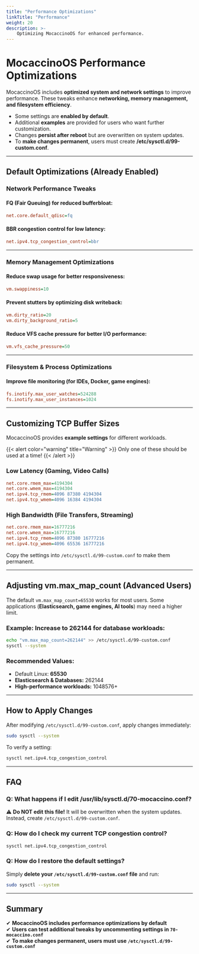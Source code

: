 ```yaml
---
title: "Performance Optimizations"
linkTitle: "Performance"
weight: 20
description: >-
    Optimizing MocaccinoOS for enhanced performance.
---
```


# MocaccinoOS Performance Optimizations

MocaccinoOS includes **optimized system and network settings** to improve performance. These tweaks enhance **networking, memory management, and filesystem efficiency**.

- Some settings are **enabled by default**.
- Additional **examples** are provided for users who want further customization.
- Changes **persist after reboot** but are overwritten on system updates.
- To **make changes permanent**, users must create **/etc/sysctl.d/99-custom.conf**.

---

## Default Optimizations (Already Enabled)

### **Network Performance Tweaks**

#### FQ (Fair Queuing) for reduced bufferbloat:
```ini
net.core.default_qdisc=fq
```

#### BBR congestion control for low latency:
```ini
net.ipv4.tcp_congestion_control=bbr
```

---

### **Memory Management Optimizations**

#### Reduce swap usage for better responsiveness:
```ini
vm.swappiness=10
```

#### Prevent stutters by optimizing disk writeback:
```ini
vm.dirty_ratio=20
vm.dirty_background_ratio=5
```

#### Reduce VFS cache pressure for better I/O performance:
```ini
vm.vfs_cache_pressure=50
```

---

### **Filesystem & Process Optimizations**

#### Improve file monitoring (for IDEs, Docker, game engines):
```ini
fs.inotify.max_user_watches=524288
fs.inotify.max_user_instances=1024
```

---

## Customizing TCP Buffer Sizes

MocaccinoOS provides **example settings** for different workloads.

{{< alert color="warning" title="Warning" >}}
Only one of these should be used at a time!
{{< /alert >}}

### **Low Latency (Gaming, Video Calls)**
```ini
net.core.rmem_max=4194304
net.core.wmem_max=4194304
net.ipv4.tcp_rmem=4096 87380 4194304
net.ipv4.tcp_wmem=4096 16384 4194304
```

### **High Bandwidth (File Transfers, Streaming)**
```ini
net.core.rmem_max=16777216
net.core.wmem_max=16777216
net.ipv4.tcp_rmem=4096 87380 16777216
net.ipv4.tcp_wmem=4096 65536 16777216
```
Copy the settings into `/etc/sysctl.d/99-custom.conf` to make them permanent.

---

## Adjusting vm.max_map_count (Advanced Users)

The default `vm.max_map_count=65530` works for most users. Some applications (**Elasticsearch, game engines, AI tools**) may need a higher limit.

### Example: Increase to 262144 for database workloads:
```bash
echo "vm.max_map_count=262144" >> /etc/sysctl.d/99-custom.conf
sysctl --system
```

### **Recommended Values:**
- Default Linux: **65530**
- **Elasticsearch & Databases:** 262144
- **High-performance workloads:** 1048576+

---

## How to Apply Changes

After modifying `/etc/sysctl.d/99-custom.conf`, apply changes immediately:
```bash
sudo sysctl --system
```

To verify a setting:
```bash
sysctl net.ipv4.tcp_congestion_control
```

---

## FAQ

### **Q: What happens if I edit /usr/lib/sysctl.d/70-mocaccino.conf?**
⚠ **Do NOT edit this file!** It will be overwritten when the system updates.  
Instead, create `/etc/sysctl.d/99-custom.conf`.

### **Q: How do I check my current TCP congestion control?**
```bash
sysctl net.ipv4.tcp_congestion_control
```

### **Q: How do I restore the default settings?**
Simply **delete your `/etc/sysctl.d/99-custom.conf` file** and run:
```bash
sudo sysctl --system
```

---

## Summary

✔ **MocaccinoOS includes performance optimizations by default**  
✔ **Users can test additional tweaks by uncommenting settings in `70-mocaccino.conf`**  
✔ **To make changes permanent, users must use `/etc/sysctl.d/99-custom.conf`**
